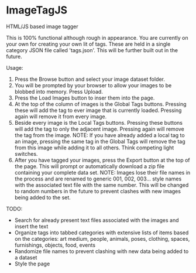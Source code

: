 # ImageTagJS
HTML/JS based image tagger


This is 100% functional although rough in appearance. You are currently on your own for creating your own lit of tags. These are held in a single category JSON file called 'tags.json'. This will be further built out in the future.

Usage:

<ol>
    <li>Press the Browse button and select your image dataset folder.</li>
    <li>You will be prompted by your browser to allow your images to be blobbed into memory. Press Upload.</li>
    <li>Press the Load Images button to inser them into the page.</li>
    <li>At the top of the column of images is the Global Tags buttons. Pressing these will add the tag to ever image that is currently loaded. Pressing again will remove it from every image.</li>
    <li>Beside every image is the Local Tags buttons. Pressing these buttons will add the tag to only the adjacent image. Pressing again will remove the tag from the image. NOTE: If you have already added a local tag to an image, pressing the same tag in the Global Tags will remove the tag from this image while adding it to all others. Think competing light switches.</li>
    <li>After you have tagged your images, press the Export button at the top of the page. This will prompt or automatically download a zip file containing your complete data set. NOTE: Images lose their file names in the process and are renamed to generic 001, 002, 003... style names with the associated text file with the same number. This will be changed to random numbers in the future to prevent clashes with new images being added to the set.</li>
</ol> 

TODO:
<ul>
    <li>Search for already present text files associated with the images and insert the text</li>
    <li>Organize tags into tabbed categories with extensive lists of items based on the categories: art medium, people, animals, poses, clothing, spaces, furnishings, objects, food, events</li>
    <li>Randomize file names to prevent clashing with new data being added to a dataset</li>
    <li>Style the page</li>
</ul>